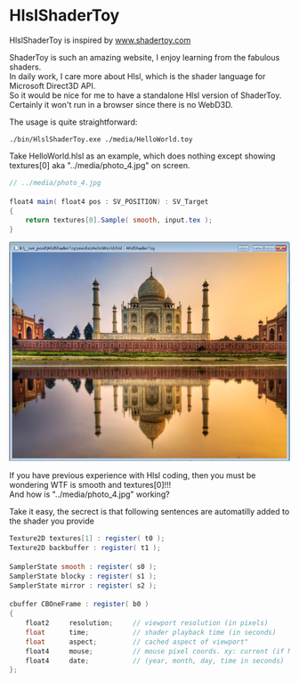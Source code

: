 HlslShaderToy
==

HlslShaderToy is inspired by www.shadertoy.com

ShaderToy is such an amazing website, I enjoy learning from the fabulous shaders.   
In daily work, I care more about Hlsl, which is the shader language for Microsoft Direct3D API.   
So it would be nice for me to have a standalone Hlsl version of ShaderToy.   
Certainly it won't run in a browser since there is no WebD3D.   

The usage is quite straightforward:
```
./bin/HlslShaderToy.exe ./media/HelloWorld.toy
```

Take HelloWorld.hlsl as an example, which does nothing except showing textures[0] aka "../media/photo_4.jpg" on screen.   
```glsl
// ../media/photo_4.jpg

float4 main( float4 pos : SV_POSITION) : SV_Target
{
    return textures[0].Sample( smooth, input.tex );
}
```
![screenshot](/doc/helloworld.png "./bin/HlslShaderToy.exe ./media/HelloWorld.toy")

If you have previous experience with Hlsl coding, then you must be wondering WTF is smooth and textures[0]!!!   
And how is "../media/photo_4.jpg" working?

Take it easy, the secrect is that following sentences are automatilly added to the shader you provide    
```glsl
Texture2D textures[1] : register( t0 );
Texture2D backbuffer : register( t1 );

SamplerState smooth : register( s0 );
SamplerState blocky : register( s1 );
SamplerState mirror : register( s2 );

cbuffer CBOneFrame : register( b0 )
{
    float2     resolution;     // viewport resolution (in pixels)
    float      time;           // shader playback time (in seconds)
    float      aspect;         // cached aspect of viewport"
    float4     mouse;          // mouse pixel coords. xy: current (if MLB down), zw: click
    float4     date;           // (year, month, day, time in seconds)
};
```
